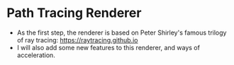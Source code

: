 # Path Tracing Renderer
* As the first step, the renderer is based on Peter Shirley's famous trilogy of ray tracing: https://raytracing.github.io
* I will also add some new features to this renderer, and ways of acceleration.